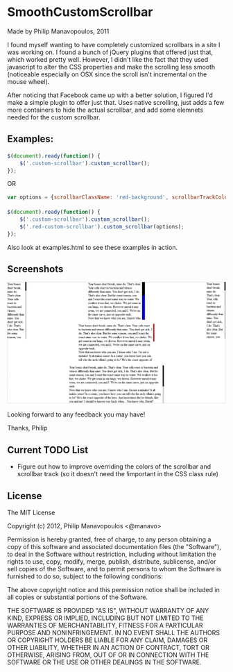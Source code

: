 # SmoothCustomScrollbar

Made by Philip Manavopoulos, 2011

I found myself wanting to have completely customized scrollbars in a site I was working on. I found a bunch of jQuery plugins that offered just that, which worked pretty well. However, I didn't like the fact that they used javascript to alter the CSS properties and make the scrolling less smooth (noticeable especially on OSX since the scroll isn't incremental on the mouse wheel).

After noticing that Facebook came up with a better solution, I figured I'd make a simple plugin to offer just that. Uses native scrolling, just adds a few more containers to hide the actual scrollbar, and add some elemnets needed for the custom scrollbar.

## Examples:

```javascript
$(document).ready(function() {
	$('.custom-scrollbar').custom_scrollbar();
});
```

OR

```javascript
var options = {scrollbarClassName: 'red-background', scrollbarTrackColor: 'transparent'};
			
$(document).ready(function() {
	$('.custom-scrollbar').custom_scrollbar();
	$('.red-custom-scrollbar').custom_scrollbar(options);
});
```

Also look at examples.html to see these examples in action.

## Screenshots

![Examples Screenshot](https://github.com/manavo/SmoothCustomScrollbar/raw/master/screenshot.png "Examples Screenshot")

Looking forward to any feedback you may have!

Thanks,
Philip



## Current TODO List
* Figure out how to improve overriding the colors of the scrollbar and scrollbar track (so it doesn't need the !important in the CSS class rule)

## License

The MIT License

Copyright (c) 2012, Philip Manavopoulos <@manavo>

Permission is hereby granted, free of charge, to any person obtaining a copy of this software and associated documentation files (the "Software"), to deal in the Software without restriction, including without limitation the rights to use, copy, modify, merge, publish, distribute, sublicense, and/or sell copies of the Software, and to permit persons to whom the Software is furnished to do so, subject to the following conditions:

The above copyright notice and this permission notice shall be included in all copies or substantial portions of the Software.

THE SOFTWARE IS PROVIDED "AS IS", WITHOUT WARRANTY OF ANY KIND, EXPRESS OR IMPLIED, INCLUDING BUT NOT LIMITED TO THE WARRANTIES OF MERCHANTABILITY, FITNESS FOR A PARTICULAR PURPOSE AND NONINFRINGEMENT. IN NO EVENT SHALL THE AUTHORS OR COPYRIGHT HOLDERS BE LIABLE FOR ANY CLAIM, DAMAGES OR OTHER LIABILITY, WHETHER IN AN ACTION OF CONTRACT, TORT OR OTHERWISE, ARISING FROM, OUT OF OR IN CONNECTION WITH THE SOFTWARE OR THE USE OR OTHER DEALINGS IN THE SOFTWARE.
